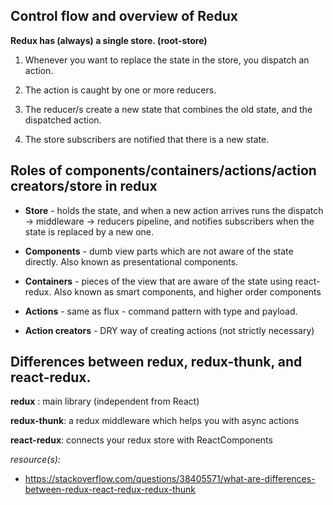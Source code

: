 <!-- general flow and overview of redux -->

## Control flow and overview of Redux

__Redux has (always) a single store. (root-store)__

1. Whenever you want to replace the state in the store, you dispatch an action.

2. The action is caught by one or more reducers.

3. The reducer/s create a new state that combines the old state, and the dispatched action.

4. The store subscribers are notified that there is a new state.

## Roles of components/containers/actions/action creators/store in redux 

- __Store__ - holds the state, and when a new action arrives runs the dispatch -> middleware -> reducers pipeline, and notifies subscribers when the state is replaced by a new one.

- __Components__ - dumb view parts which are not aware of the state directly. Also known as presentational components.

- __Containers__ - pieces of the view that are aware of the state using react-redux. Also known as smart components, and higher order components

- __Actions__ - same as flux - command pattern with type and payload.

- __Action creators__ - DRY way of creating actions (not strictly necessary)



## Differences between redux, redux-thunk, and react-redux.

__redux__ : main library (independent from React)

__redux-thunk__: a redux middleware which helps you with async actions

__react-redux__: connects your redux store with ReactComponents









_resource(s):_
- https://stackoverflow.com/questions/38405571/what-are-differences-between-redux-react-redux-redux-thunk
